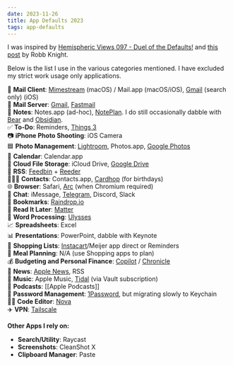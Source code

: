 ```yaml
---
date: 2023-11-26
title: App Defaults 2023
tags: app-defaults
---
```

<!-- Excerpt Start -->
I was inspired by [Hemispheric Views 097 - Duel of the Defaults!](https://listen.hemisphericviews.com/097) and [this post](https://rknight.me/app-defaults/) by Robb Knight.
<!-- Excerpt End -->

Below is the list I use in the various categories mentioned. I have excluded my strict work usage only applications.

📨 **Mail Client**: [Mimestream](https://mimestream.com/) (macOS) / Mail.app (macOS/iOS), [Gmail](https://mail.google.com) (search only) (iOS)  
📮 **Mail Server**: [Gmail](https://mail.google.com/), [Fastmail](https://fastmail.com/)  
📝 **Notes**: Notes.app (ad-hoc), [NotePlan](https://noteplan.co/). I do still occasionally dabble with [Bear](https://bear.app/) and [Obsidian](https://obsidian.md/).  
✅ **To-Do**: Reminders, [Things 3](https://culturedcode.com/things/)  
📷 **iPhone Photo Shooting**: iOS Camera  
🟦 **Photo Management**: [Lightroom](https://lightroom.adobe.com/), Photos.app, [Google Photos](https://photos.google.com/)  
📆 **Calendar**: Calendar.app  
📁 **Cloud File Storage**: iCloud Drive, [Google Drive](https://drive.google.com/)  
📖 **RSS**: [Feedbin](https://feedbin.com/) + [Reeder](https://reederapp.com/)  
🙍🏻‍♂️ **Contacts**: Contacts.app, [Cardhop](https://flexibits.com/cardhop) (for birthdays)  
🌐 **Browser**: Safari, [Arc](https://arc.net/) (when Chromium required)  
💬 **Chat**: iMessage, [Telegram](https://telegram.org/), Discord, Slack  
🔖 **Bookmarks**: [Raindrop.io](https://raindrop.io/)  
📑 **Read It Later**: [Matter](https://hq.getmatter.com/)  
📜 **Word Processing**: [Ulysses](https://ulysses.app/)  
📈 **Spreadsheets**: Excel  
📊 **Presentations**: PowerPoint, dabble with Keynote  
🛒 **Shopping Lists**: [Instacart](https://www.instacart.com/store)/Meijer app direct or Reminders  
🍴 **Meal Planning**: N/A (use Shopping apps to plan)  
💰 **Budgeting and Personal Finance**: [Copilot](https://copilot.money/) / [Chronicle](https://chronicleapp.com/)  
📰 **News**: [Apple News](https://www.apple.com/apple-news/), RSS  
🎵 **Music**: Apple Music, [Tidal](https://tidal.com/) (via Vault subscription)  
🎤 **Podcasts**: [[Apple Podcasts]]  
🔐 **Password Management**: [1Password](https://1password.com/), but migrating slowly to Keychain  
👨‍💻 **Code Editor**: [Nova](https://nova.app/)  
✈️ **VPN**: [Tailscale](https://tailscale.com/)

**Other Apps I rely on:**

- **Search/Utility**: Raycast
- **Screenshots**: CleanShot X
- **Clipboard Manager**: Paste
